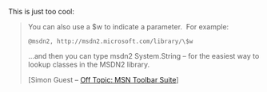 This is just too cool:

> You can also use a \$w to indicate a parameter.  For example:
>
> `@msdn2, http://msdn2.microsoft.com/library/\$w`
>
> …and then you can type msdn2 System.String – for the easiest way to
> lookup classes in the MSDN2 library.
>
> [Simon Guest – [Off Topic: MSN Toolbar
> Suite](http://blogs.msdn.com/smguest/archive/2004/12/14/303255.aspx)]
